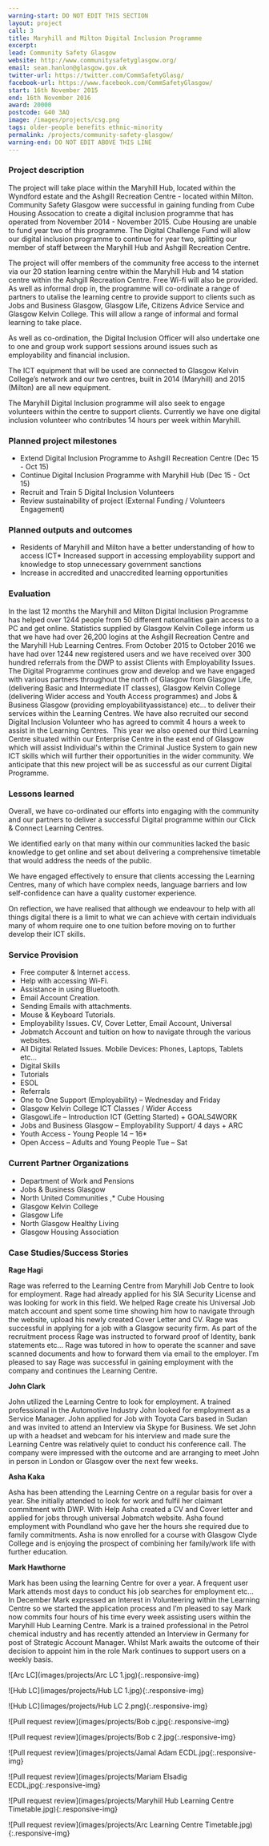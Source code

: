 ```yaml
---
warning-start: DO NOT EDIT THIS SECTION
layout: project
call: 3
title: Maryhill and Milton Digital Inclusion Programme
excerpt:
lead: Community Safety Glasgow
website: http://www.communitysafetyglasgow.org/
email: sean.hanlon@glasgow.gov.uk
twitter-url: https://twitter.com/CommSafetyGlasg/
facebook-url: https://www.facebook.com/CommSafetyGlasgow/
start: 16th November 2015
end: 16th November 2016
award: 20000
postcode: G40 3AQ
image: /images/projects/csg.png
tags: older-people benefits ethnic-minority
permalink: /projects/community-safety-glasgow/
warning-end: DO NOT EDIT ABOVE THIS LINE
---
```


### Project description

The project will take place within the Maryhill Hub, located within the Wyndford estate and the Ashgill Recreation Centre - located within Milton. Community Safety Glasgow were successful in gaining funding from Cube Housing Assocation to create a digital inclusion programme that has operated from November 2014 - November 2015. Cube Housing are unable to fund year two of this programme. The Digital Challenge Fund will allow our digital inclusion programme to continue for year two, splitting our member of staff between the Maryhill Hub and Ashgill Recreation Centre.

The project will offer members of the community free access to the internet via our 20 station learning centre within the Maryhill Hub and 14 station centre within the Ashgill Recreation Centre. Free Wi-fi will also be provided. As well as informal drop in, the programme will co-ordinate a range of partners to utalise the learning centre to provide support to clients such as Jobs and Business Glasgow, Glasgow Life, Citizens Advice Service and Glasgow Kelvin College. This will allow a range of informal and formal learning to take place.

As well as co-ordination, the Digital Inclusion Officer will also undertake one to one and group work support sessions around issues such as employability and financial inclusion.

The ICT equipment that will be used are connected to Glasgow Kelvin College’s network and our two centres, built in 2014 (Maryhill) and 2015 (Milton) are all new equipment.

The Maryhill Digital Inclusion programme will also seek to engage volunteers within the centre to support clients. Currently we have one digital inclusion volunteer who contributes 14 hours per week within Maryhill.

### Planned project milestones

* Extend Digital Inclusion Programme to Ashgill Recreation Centre (Dec 15 - Oct 15)
* Continue Digital Inclusion Programme with Maryhill Hub (Dec 15 - Oct 15)
* Recruit and Train 5 Digital Inclusion Volunteers
* Review sustainability of project (External Funding / Volunteers Engagement)

### Planned outputs and outcomes

* Residents of Maryhill and Milton have a better understanding of how to access ICT* Increased support in accessing employability support and knowledge to stop unnecessary government sanctions
* Increase in accredited and unaccredited learning opportunities


### Evaluation

In the last 12 months the Maryhill and Milton Digital Inclusion Programme has helped over 1244 people from 50 different nationalities gain access to a PC and get online. Statistics supplied by Glasgow Kelvin College inform us that we have had over 26,200 logins at the Ashgill Recreation Centre and the Maryhill Hub Learning Centres. From October 2015 to October 2016 we have had over 1244 new registered users and we have received over 300 hundred referrals from the DWP to assist Clients with Employability Issues. The Digital Programme continues grow and develop and we have engaged with various partners throughout the north of Glasgow from Glasgow Life, (delivering Basic and Intermediate IT classes), Glasgow Kelvin College (delivering Wider access and Youth Access programmes) and Jobs & Business Glasgow (providing employabilityassistance) etc… to deliver their services within the Learning Centres. We have also recruited our second Digital Inclusion Volunteer who has agreed to commit
4 hours a week to assist in the Learning Centres.  This year we also opened our third Learning Centre situated within our Enterprise Centre in the east end of Glasgow which will assist Individual's within the Criminal Justice System to gain new ICT skills which will further their opportunities in the wider community. We anticipate
that this new project will be as successful as our current Digital Programme.

### Lessons learned

Overall, we have co-ordinated our efforts into engaging with the community and our partners to deliver a successful Digital programme within our Click & Connect Learning Centres.

We identified early on that many within our communities lacked the basic knowledge to get online and set about delivering a comprehensive timetable that would address the needs of the public.

We have engaged effectively to ensure that clients accessing the Learning Centres, many of which have complex needs, language barriers and low self-confidence can have a quality customer experience.

On reflection, we have realised that although we endeavour to help with all things digital there is a limit to what we can achieve with certain individuals many of whom require one to one tuition before moving on to further develop their ICT skills.

### Service Provision

* Free computer & Internet access.
* Help with accessing Wi-Fi.
* Assistance in using Bluetooth.
* Email Account Creation.
* Sending Emails with attachments.
* Mouse & Keyboard Tutorials.
* Employability Issues. CV, Cover Letter, Email Account, Universal
* Jobmatch Account and tuition on how to navigate through the various websites.
* All Digital Related Issues. Mobile Devices: Phones, Laptops, Tablets etc…
* Digital Skills
* Tutorials
* ESOL
* Referrals
* One to One Support (Employability) – Wednesday and Friday
* Glasgow Kelvin College ICT Classes / Wider Access
* GlasgowLife – Introduction ICT (Getting Started) + GOALS4WORK
* Jobs and Business Glasgow – Employability Support/ 4 days + ARC
* Youth Access - Young People 14 – 16*
* Open Access – Adults and Young People Tue – Sat

### Current Partner Organizations


* Department of Work and Pensions
* Jobs & Business Glasgow
* North United Communities
,* Cube Housing
* Glasgow Kelvin College
* Glasgow Life
* North Glasgow Healthy Living
* Glasgow Housing Association

### Case Studies/Success Stories

**Rage Hagi**

Rage was referred to the Learning Centre from Maryhill Job Centre to look for employment. Rage had already applied for his SIA Security License and was looking for work in this field. We helped Rage create his Universal Job match account and spent some time showing him how to navigate through the website, upload his newly created Cover Letter and CV. Rage was successful in applying for a job with a Glasgow security firm. As part of the recruitment process Rage was instructed to forward proof of Identity, bank statements etc... Rage was tutored in how to operate the scanner and save scanned documents and how to forward them via email to the employer. I’m pleased to say Rage was successful in gaining employment with the company and continues the Learning Centre.

**John Clark**

John utilized the Learning Centre to look for employment. A trained professional in the Automotive Industry John looked for employment as a Service Manager. John applied for Job with Toyota Cars based in Sudan and was invited to attend an Interview via Skype for Business. We set John up with a headset and webcam for his interview and made sure the Learning Centre was relatively quiet to conduct his conference call. The company were impressed with the outcome and are arranging to meet John in person in London or Glasgow over the next few weeks.

**Asha Kaka**

Asha has been attending the Learning Centre on a regular basis for over a year. She initially attended to look for work and fulfil her claimant commitment with DWP. With Help Asha created a CV and Cover letter and applied for jobs through universal Jobmatch website. Asha found employment with Poundland who gave her the hours she required due to family commitments. Asha is now enrolled for a course with Glasgow Clyde College and is enjoying the prospect of combining her family/work life with further education.  

**Mark Hawthorne**

Mark has been using the learning Centre for over a year. A frequent user Mark attends most days to conduct his job searches for employment etc... In December Mark expressed an Interest in Volunteering within the Learning Centre so we started the application process and I’m pleased to say Mark now commits four hours of his time every week assisting users within the Maryhill Hub Learning Centre. Mark is a trained professional in the Petrol chemical industry and has recently attended an Interview in Germany for post of Strategic Account Manager. Whilst Mark awaits the outcome of their decision to appoint him in the role Mark continues to support users on a weekly basis.

![Arc LC](images/projects/Arc LC 1.jpg){:.responsive-img}

![Hub LC](images/projects/Hub LC 1.jpg){:.responsive-img}

![Hub LC](images/projects/Hub LC 2.png){:.responsive-img}

![Pull request review](images/projects/Bob c.jpg{:.responsive-img}

![Pull request review](images/projects/Bob c 2.jpg{:.responsive-img}

![Pull request review](images/projects/Jamal Adam ECDL.jpg{:.responsive-img}

![Pull request review](images/projects/Mariam Elsadig ECDL,jpg{:.responsive-img}

![Pull request review](images/projects/Maryhiil Hub Learning Centre Timetable.jpg){:.responsive-img}

![Pull request review](images/projects/Arc Learning Centre Timetable.jpg){:.responsive-img}
